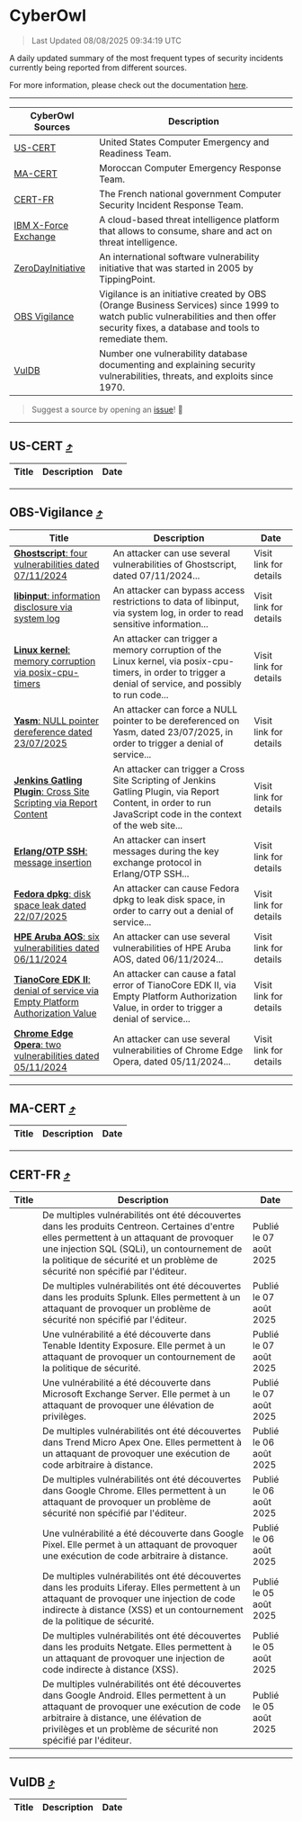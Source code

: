 
 <div id='top'></div>

# CyberOwl

 > Last Updated 08/08/2025 09:34:19 UTC
 
 A daily updated summary of the most frequent types of security incidents currently being reported from different sources.
 
 For more information, please check out the documentation [here](./docs/README.md).
 
 ---
 |CyberOwl Sources|Description|
 |---|---|
 |[US-CERT](#us-cert-arrow_heading_up)|United States Computer Emergency and Readiness Team.|
 |[MA-CERT](#ma-cert-arrow_heading_up)|Moroccan Computer Emergency Response Team.|
 |[CERT-FR](#cert-fr-arrow_heading_up)|The French national government Computer Security Incident Response Team.|
 |[IBM X-Force Exchange](#ibmcloud-arrow_heading_up)|A cloud-based threat intelligence platform that allows to consume, share and act on threat intelligence.|
 |[ZeroDayInitiative](#zerodayinitiative-arrow_heading_up)|An international software vulnerability initiative that was started in 2005 by TippingPoint.|
 |[OBS Vigilance](#obs-vigilance-arrow_heading_up)|Vigilance is an initiative created by OBS (Orange Business Services) since 1999 to watch public vulnerabilities and then offer security fixes, a database and tools to remediate them.|
 |[VulDB](#vuldb-arrow_heading_up)|Number one vulnerability database documenting and explaining security vulnerabilities, threats, and exploits since 1970.|
 
 > Suggest a source by opening an [issue](https://github.com/karimhabush/cyberowl/issues)! :raised_hands:
 ---

## US-CERT [:arrow_heading_up:](#cyberowl)

 |Title|Description|Date|
 |---|---|---|
 
 ---

## OBS-Vigilance [:arrow_heading_up:](#cyberowl)

 |Title|Description|Date|
 |---|---|---|
 |[<a href="https://vigilance.fr/vulnerability/Ghostscript-four-vulnerabilities-dated-07-11-2024-45560" class="noirorange"><b>Ghostscript</b>: four vulnerabilities dated 07/11/2024</a>](https://vigilance.fr/vulnerability/Ghostscript-four-vulnerabilities-dated-07-11-2024-45560)|An attacker can use several vulnerabilities of Ghostscript, dated 07/11/2024...|Visit link for details|
 |[<a href="https://vigilance.fr/vulnerability/libinput-information-disclosure-via-system-log-47783" class="noirorange"><b>libinput</b>: information disclosure via system log</a>](https://vigilance.fr/vulnerability/libinput-information-disclosure-via-system-log-47783)|An attacker can bypass access restrictions to data of libinput, via system log, in order to read sensitive information...|Visit link for details|
 |[<a href="https://vigilance.fr/vulnerability/Linux-kernel-memory-corruption-via-posix-cpu-timers-47782" class="noirorange"><b>Linux kernel</b>: memory corruption via posix-cpu-timers</a>](https://vigilance.fr/vulnerability/Linux-kernel-memory-corruption-via-posix-cpu-timers-47782)|An attacker can trigger a memory corruption of the Linux kernel, via posix-cpu-timers, in order to trigger a denial of service, and possibly to run code...|Visit link for details|
 |[<a href="https://vigilance.fr/vulnerability/Yasm-NULL-pointer-dereference-dated-23-07-2025-47781" class="noirorange"><b>Yasm</b>: NULL pointer dereference dated 23/07/2025</a>](https://vigilance.fr/vulnerability/Yasm-NULL-pointer-dereference-dated-23-07-2025-47781)|An attacker can force a NULL pointer to be dereferenced on Yasm, dated 23/07/2025, in order to trigger a denial of service...|Visit link for details|
 |[<a href="https://vigilance.fr/vulnerability/Jenkins-Gatling-Plugin-Cross-Site-Scripting-via-Report-Content-47358" class="noirorange"><b>Jenkins Gatling Plugin</b>: Cross Site Scripting via Report Content</a>](https://vigilance.fr/vulnerability/Jenkins-Gatling-Plugin-Cross-Site-Scripting-via-Report-Content-47358)|An attacker can trigger a Cross Site Scripting of Jenkins Gatling Plugin, via Report Content, in order to run JavaScript code in the context of the web site...|Visit link for details|
 |[<a href="https://vigilance.fr/vulnerability/Erlang-OTP-SSH-message-insertion-47768" class="noirorange"><b>Erlang/OTP SSH</b>: message insertion</a>](https://vigilance.fr/vulnerability/Erlang-OTP-SSH-message-insertion-47768)|An attacker can insert messages during the key exchange protocol in Erlang/OTP SSH...|Visit link for details|
 |[<a href="https://vigilance.fr/vulnerability/Fedora-dpkg-disk-space-leak-dated-22-07-2025-47765" class="noirorange"><b>Fedora dpkg</b>: disk space leak dated 22/07/2025</a>](https://vigilance.fr/vulnerability/Fedora-dpkg-disk-space-leak-dated-22-07-2025-47765)|An attacker can cause Fedora dpkg to leak disk space, in order to carry out a denial of service...|Visit link for details|
 |[<a href="https://vigilance.fr/vulnerability/HPE-Aruba-AOS-six-vulnerabilities-dated-06-11-2024-45539" class="noirorange"><b>HPE Aruba AOS</b>: six vulnerabilities dated 06/11/2024</a>](https://vigilance.fr/vulnerability/HPE-Aruba-AOS-six-vulnerabilities-dated-06-11-2024-45539)|An attacker can use several vulnerabilities of HPE Aruba AOS, dated 06/11/2024...|Visit link for details|
 |[<a href="https://vigilance.fr/vulnerability/TianoCore-EDK-II-denial-of-service-via-Empty-Platform-Authorization-Value-47357" class="noirorange"><b>TianoCore EDK II</b>: denial of service via Empty Platform Authorization Value</a>](https://vigilance.fr/vulnerability/TianoCore-EDK-II-denial-of-service-via-Empty-Platform-Authorization-Value-47357)|An attacker can cause a fatal error of TianoCore EDK II, via Empty Platform Authorization Value, in order to trigger a denial of service...|Visit link for details|
 |[<a href="https://vigilance.fr/vulnerability/Chrome-Edge-Opera-two-vulnerabilities-dated-05-11-2024-45534" class="noirorange"><b>Chrome  Edge  Opera</b>: two vulnerabilities dated 05/11/2024</a>](https://vigilance.fr/vulnerability/Chrome-Edge-Opera-two-vulnerabilities-dated-05-11-2024-45534)|An attacker can use several vulnerabilities of Chrome  Edge  Opera, dated 05/11/2024...|Visit link for details|
 
 ---

## MA-CERT [:arrow_heading_up:](#cyberowl)

 |Title|Description|Date|
 |---|---|---|
 
 ---

## CERT-FR [:arrow_heading_up:](#cyberowl)

 |Title|Description|Date|
 |---|---|---|
 |[](https://www.cert.ssi.gouv.fr/avis/CERTFR-2025-AVI-0662/)|De multiples vulnérabilités ont été découvertes dans les produits Centreon. Certaines d'entre elles permettent à un attaquant de provoquer une injection SQL (SQLi), un contournement de la politique de sécurité et un problème de sécurité non spécifié par l'éditeur.|Publié le 07 août 2025|
 |[](https://www.cert.ssi.gouv.fr/avis/CERTFR-2025-AVI-0661/)|De multiples vulnérabilités ont été découvertes dans les produits Splunk. Elles permettent à un attaquant de provoquer un problème de sécurité non spécifié par l'éditeur.|Publié le 07 août 2025|
 |[](https://www.cert.ssi.gouv.fr/avis/CERTFR-2025-AVI-0660/)|Une vulnérabilité a été découverte dans Tenable Identity Exposure. Elle permet à un attaquant de provoquer un contournement de la politique de sécurité.|Publié le 07 août 2025|
 |[](https://www.cert.ssi.gouv.fr/avis/CERTFR-2025-AVI-0659/)|Une vulnérabilité a été découverte dans Microsoft Exchange Server. Elle permet à un attaquant de provoquer une élévation de privilèges.|Publié le 07 août 2025|
 |[](https://www.cert.ssi.gouv.fr/avis/CERTFR-2025-AVI-0658/)|De multiples vulnérabilités ont été découvertes dans Trend Micro Apex One. Elles permettent à un attaquant de provoquer une exécution de code arbitraire à distance.|Publié le 06 août 2025|
 |[](https://www.cert.ssi.gouv.fr/avis/CERTFR-2025-AVI-0657/)|De multiples vulnérabilités ont été découvertes dans Google Chrome. Elles permettent à un attaquant de provoquer un problème de sécurité non spécifié par l'éditeur.|Publié le 06 août 2025|
 |[](https://www.cert.ssi.gouv.fr/avis/CERTFR-2025-AVI-0656/)|Une vulnérabilité a été découverte dans Google Pixel. Elle permet à un attaquant de provoquer une exécution de code arbitraire à distance.|Publié le 06 août 2025|
 |[](https://www.cert.ssi.gouv.fr/avis/CERTFR-2025-AVI-0655/)|De multiples vulnérabilités ont été découvertes dans les produits Liferay. Elles permettent à un attaquant de provoquer une injection de code indirecte à distance (XSS) et un contournement de la politique de sécurité.|Publié le 05 août 2025|
 |[](https://www.cert.ssi.gouv.fr/avis/CERTFR-2025-AVI-0654/)|De multiples vulnérabilités ont été découvertes dans les produits Netgate. Elles permettent à un attaquant de provoquer une injection de code indirecte à distance (XSS).|Publié le 05 août 2025|
 |[](https://www.cert.ssi.gouv.fr/avis/CERTFR-2025-AVI-0653/)|De multiples vulnérabilités ont été découvertes dans Google Android. Elles permettent à un attaquant de provoquer une exécution de code arbitraire à distance, une élévation de privilèges et un problème de sécurité non spécifié par l'éditeur.|Publié le 05 août 2025|
 
 ---

## VulDB [:arrow_heading_up:](#cyberowl)

 |Title|Description|Date|
 |---|---|---|
 